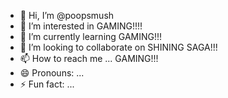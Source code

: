 - 👋 Hi, I’m @poopsmush
- 👀 I’m interested in GAMING!!!!
- 🌱 I’m currently learning GAMING!!!
- 💞️ I’m looking to collaborate on SHINING SAGA!!!
- 📫 How to reach me ... GAMING!!!
- 😄 Pronouns: ... 
- ⚡ Fun fact: ...

<!---
poopsmush/poopsmush is a ✨ special ✨ repository because its `README.md` (this file) appears on your GitHub profile.
You can click the Preview link to take a look at your changes.
--->
